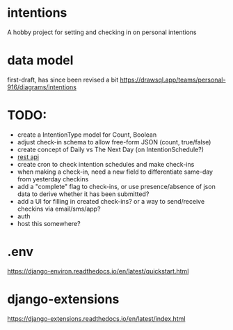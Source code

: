# intentions
A hobby project for setting and checking in on personal intentions

# data model
first-draft, has since been revised a bit
https://drawsql.app/teams/personal-916/diagrams/intentions

# TODO:
 - create a IntentionType model for Count, Boolean
 - adjust check-in schema to allow free-form JSON (count, true/false)
 - create concept of Daily vs The Next Day (on IntentionSchedule?)
 - [rest api](https://blog.logrocket.com/using-react-django-create-app-tutorial/)
 - create cron to check intention schedules and make check-ins
 - when making a check-in, need a new field to differentiate same-day from yesterday checkins
 - add a "complete" flag to check-ins, or use presence/absence of json data to derive whether it has been submitted?
 - add a UI for filling in created check-ins? or a way to send/receive checkins via email/sms/app?
 - auth
 - host this somewhere?

# .env
https://django-environ.readthedocs.io/en/latest/quickstart.html

# django-extensions
https://django-extensions.readthedocs.io/en/latest/index.html